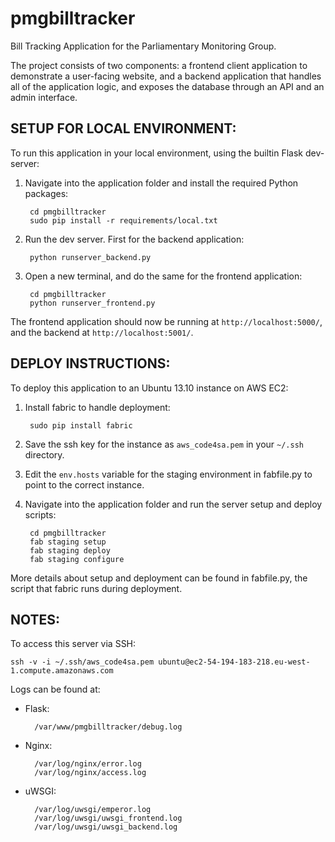 pmgbilltracker
==============

Bill Tracking Application for the Parliamentary Monitoring Group.

The project consists of two components: a frontend client application to demonstrate a user-facing website,
and a backend application that handles all of the application logic, and exposes the database through an API
and an admin interface.


SETUP FOR LOCAL ENVIRONMENT:
-----------------------
To run this application in your local environment, using the builtin Flask dev-server:

1. Navigate into the application folder and install the required Python packages:

        cd pmgbilltracker
        sudo pip install -r requirements/local.txt

2. Run the dev server. First for the backend application:

        python runserver_backend.py

3. Open a new terminal, and do the same for the frontend application:

        cd pmgbilltracker
        python runserver_frontend.py


The frontend application should now be running at `http://localhost:5000/`, and the backend at `http://localhost:5001/`.


DEPLOY INSTRUCTIONS:
-----------------------
To deploy this application to an Ubuntu 13.10 instance on AWS EC2:

1. Install fabric to handle deployment:

        sudo pip install fabric

2. Save the ssh key for the instance as `aws_code4sa.pem` in your `~/.ssh` directory.

3. Edit the `env.hosts` variable for the staging environment in fabfile.py to point to the correct instance.

4. Navigate into the application folder and run the server setup and deploy scripts:

        cd pmgbilltracker
        fab staging setup
        fab staging deploy
        fab staging configure

More details about setup and deployment can be found in fabfile.py, the script that fabric runs during deployment.

NOTES:
------
To access this server via SSH:

    ssh -v -i ~/.ssh/aws_code4sa.pem ubuntu@ec2-54-194-183-218.eu-west-1.compute.amazonaws.com

Logs can be found at:

* Flask:

        /var/www/pmgbilltracker/debug.log

* Nginx:

        /var/log/nginx/error.log
        /var/log/nginx/access.log

* uWSGI:

        /var/log/uwsgi/emperor.log
        /var/log/uwsgi/uwsgi_frontend.log
        /var/log/uwsgi/uwsgi_backend.log
